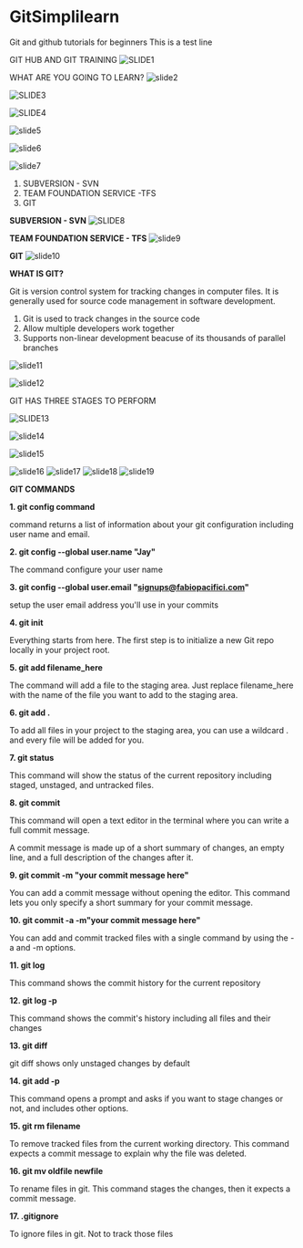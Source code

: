 # GitSimplilearn
Git and github tutorials for beginners
This is a test line

GIT HUB AND GIT TRAINING
![SLIDE1](sld1.JPG)

WHAT ARE YOU GOING TO LEARN?
![slide2](sld2.JPG)

![SLIDE3](sld3.JPG)

![SLIDE4](sld4.JPG)

![slide5](sld5.JPG)

![slide6](sld6.JPG)

![slide7](sld7.JPG)

1. SUBVERSION - SVN
2. TEAM FOUNDATION SERVICE -TFS
3. GIT

**SUBVERSION - SVN**
![SLIDE8](sld8.JPG)

**TEAM FOUNDATION SERVICE - TFS**
![slide9](sld9.JPG)

**GIT**
![slide10](sld10.JPG)

**WHAT IS GIT?**

Git is version control system for tracking changes in computer files. It is generally used for source code management in software development.

1. Git is used to track changes in the source code
2. Allow multiple developers work together
3. Supports non-linear development beacuse of its thousands of parallel branches

![slide11](sld11.JPG)


![slide12](sld12.JPG)

GIT HAS THREE STAGES TO PERFORM

![SLIDE13](sld13.JPG)

![slide14](sld14.JPG)

![slide15](sld15.JPG)

![slide16](sld16.JPG)
![slide17](sld17.JPG)
![slide18](sld18.JPG)
![slide19](sld19.JPG)


**GIT COMMANDS**

**1. git config command**

command returns a list of information about your git configuration including user name and email.

**2. git config --global user.name "Jay"**

The command configure your user name

**3. git config --global user.email "signups@fabiopacifici.com"**

setup the user email address you'll use in your commits

**4. git init**

Everything starts from here. The first step is to initialize a new Git repo locally in your project root.

**5. git add filename_here**

The command will add a file to the staging area. Just replace filename_here with the name of the file you want to add to the staging area.

**6. git add .**

To add all files in your project to the staging area, you can use a wildcard . and every file will be added for you.

**7. git status**

This command will show the status of the current repository including staged, unstaged, and untracked files.

**8. git commit**

This command will open a text editor in the terminal where you can write a full commit message.

A commit message is made up of a short summary of changes, an empty line, and a full description of the changes after it.

**9. git commit -m "your commit message here"**

You can add a commit message without opening the editor. This command lets you only specify a short summary for your commit message.

**10. git commit -a -m"your commit message here"**

You can add and commit tracked files with a single command by using the -a and -m options.

**11. git log**

This command shows the commit history for the current repository

**12. git log -p**

This command shows the commit's history including all files and their changes

**13. git diff**

git diff shows only unstaged changes by default

**14. git add -p**

This command opens a prompt and asks if you want to stage changes or not, and includes other options.

**15. git rm filename**

To remove tracked files from the current working directory. This command expects a commit message to explain why the file was deleted.

**16. git mv oldfile newfile**

To rename files in git. This command stages the changes, then it expects a commit message.

**17. .gitignore**

To ignore files in git. Not to track those files

